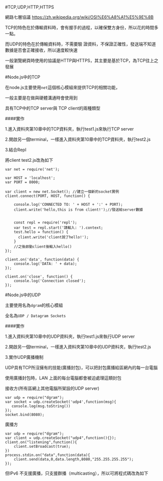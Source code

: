 #TCP,UDP,HTTP,HTTPS

網路七層協議
https://zh.wikipedia.org/wiki/OSI%E6%A8%A1%E5%9E%8B

TCP的特色在於傳輸資料時，會有握手的過程，以確保雙方身份，所以花的時間多一點。

而UDP的特色在於傳輸資料時，不需要驗
證資料，不保證正確性，發送端不知道數據是否會正確接收，所以速度較快速

一般瀏覽網頁時使用的協議是HTTP與HTTPS，其主要是基於TCP，為TCP往上之發展

#Node.js中的TCP

在node.js主要使用`net`這個核心模組來提供TCP的相關功能，

一般主要是在做與硬體溝通時會使用到

具有TCP中的TCP server與 TCP client的兩種類型

####實作

1.進入資料夾第10章中的TCP資料夾，執行test1.js來執行TCP server

2.開啟另一個terminal，一樣進入資料夾第10章中的TCP資料夾，執行test2.js

3.結合Repl

將client test2.js改為如下

```
var net = require('net');

var HOST = 'localhost';
var PORT = 8000;

var client = new net.Socket(); //建立一個新的socket實例
client.connect(PORT, HOST, function() {

    console.log('CONNECTED TO: ' + HOST + ':' + PORT);
    client.write('hello,this is from client!');//發送給server數據


    const repl = require('repl');
    var test = repl.start('請輸入: ').context;
    test.hello = function() {
      client.write('client說了hello!');
    }
    //之後啟動client後輸入hello()
});

client.on('data', function(data) {
    console.log('DATA: ' + data);
});

client.on('close', function() {
    console.log('Connection closed');
});
```

#Node.js中的UDP

主要使用名為`dgram`的核心模組

全名為`UDP / Datagram Sockets`

####實作

1.進入資料夾第10章中的UDP資料夾，執行test1.js來執行UDP server

2.開啟另一個terminal，一樣進入資料夾第10章中的UDP資料夾，執行test2.js

3.實作UDP廣播機制

UDP具有TCP所沒擁有的技能(廣播封包)，可以把封包廣播給區網內的每一台電腦

使用廣播封包時，LAN 上面的每台電腦都會被迫處理這類封包

接收方(所有區網上其他電腦所架設的UDP server)
```
var udp = require("dgram");
var socket = udp.createSocket('udp4',function(msg){
   console.log(msg.toString())
});
socket.bind(8080);

```
廣播方
```
var udp = require("dgram");
var client = udp.createSocket("udp4",function(){});
client.on("listening",function(){
    client.setBroadcast(true);
})
process.stdin.on("data",function(data){
    client.send(data,0,data.length,8080,"255.255.255.255");
});

```


但IPv6 不支援廣播，只支援群播（multicasting），所以可將程式碼改為如下
